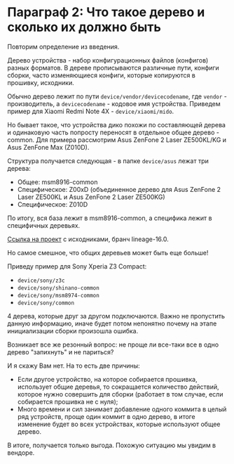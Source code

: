 # Параграф 2: Что такое дерево и сколько их должно быть

Повторим определение из введения.

Дерево устройства - набор конфигурационных файлов (конфигов) разных форматов. В дереве прописываются различные пути, конфиги сборки, часто изменяющиеся конфиги, которые копируются в прошивку, исходники.

Обычно дерево лежит по пути `device/vendor/devicecodename`, где `vendor` - производитель, а `devicecodename` - кодовое имя устройства. Приведем пример для Xiaomi Redmi Note 4X - `device/xiaomi/mido`.

Но бывает такое, что устройства дико похожи по составляющей дерева и одинаковую часть попросту переносят в отдельное общее дерево - common. Для примера рассмотрим Asus ZenFone 2 Laser ZE500KL/KG и Asus ZenFone Max (Z010D).

Структура получается следующая - в папке `device/asus` лежат три дерева:

- Общее: msm8916-common
- Специфическое: Z00xD (объединенное дерево для Asus ZenFone 2 Laser ZE500KL и Asus ZenFone 2 Laser ZE500KG)
- Специфическое: Z010D

По итогу, вся база лежит в msm8916-common, а специфика лежит в специфичных деревьях.

[Ссылка на проект](https://github.com/Asus-MSM8916) с исходниками, бранч lineage-16.0.

Но самое смешное, что общих деревьев может быть еще больше!

Приведу пример для Sony Xperia Z3 Compact:

- `device/sony/z3c`
- `device/sony/shinano-common`
- `device/sony/msm8974-common`
- `device/sony/common`

4 дерева, которые друг за другом подключаются. Важно не пропустить данную информацию, иначе будет потом непонятно почему на этапе инициализации сборки произошла ошибка.

Возникает все же резонный вопрос: не проще ли все-таки все в одно дерево "запихнуть" и не париться?

И я скажу Вам нет. На то есть две причины:

- Если другое устройство, на которое собирается прошивка, использует общие деревья, то сокращается количество действий, которое нужно совершить для сборки (работает в том случае, если собирается прошивка не с нуля);
- Много времени и сил занимает добавление одного коммита в целый ряд устройств, проще один коммит в одно дерево, в итоге изменение будет во всех устройствах, которые используют общее дерево.

В итоге, получается только выгода. Похожую ситуацию мы увидим в вендоре.